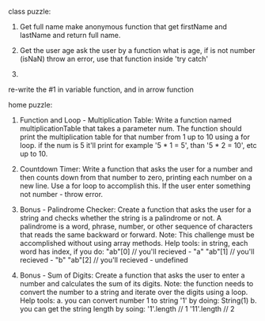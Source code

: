 class puzzle:
1. Get full name
make anonymous function that get firstName and lastName and return full name. 

2. Get the user age
ask the user by a function what is age, if is not number (isNaN) throw an error,
use that function inside 'try catch'

3. 
re-write the #1 in variable function, and in arrow function


home puzzle:

1. Function and Loop - Multiplication Table:
Write a function named multiplicationTable that takes a parameter num. The function should print the multiplication table for that number from 1 up to 10 using a for loop. if the num is 5 it'll print for example '5 * 1 = 5', than '5 * 2 = 10', etc up to 10.

2. Countdown Timer:
Write a function that asks the user for a number and then counts down from that number to zero, printing each number on a new line. Use a for loop to accomplish this.
If the user enter something not number - throw error.

3. Bonus - Palindrome Checker:
Create a function that asks the user for a string and checks whether the string is a palindrome or not. A palindrome is a word, phrase, number, or other sequence of characters that reads the same backward or forward. Note: This challenge must be accomplished without using array methods.
Help tools:
in string, each word has index, if you do: 
"ab"[0] // you'll recieved - "a"
"ab"[1] // you'll recieved - "b"
"ab"[2] //  you'll recieved - undefined

4. Bonus - Sum of Digits:
Create a function that asks the user to enter a number and calculates the sum of its digits. 
Note: the function needs to convert the number to a string and iterate over the digits using a loop.
Help tools:
a. you can convert number 1 to string '1' by doing:
String(1)
b. you can get the string length by soing:
'1'.length // 1
'11'.length // 2
